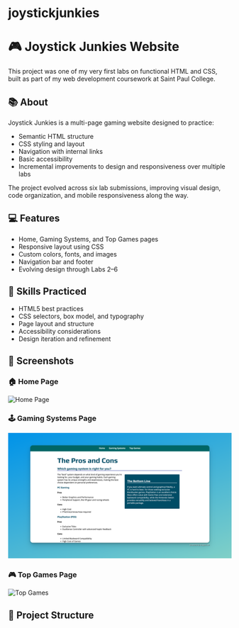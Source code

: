 # joystickjunkies
# 🎮 Joystick Junkies Website

This project was one of my very first labs on functional HTML and CSS, built as part of my web development coursework at Saint Paul College.

## 📚 About

Joystick Junkies is a multi-page gaming website designed to practice:

- Semantic HTML structure
- CSS styling and layout
- Navigation with internal links
- Basic accessibility
- Incremental improvements to design and responsiveness over multiple labs

The project evolved across six lab submissions, improving visual design, code organization, and mobile responsiveness along the way.

## 💻 Features

- Home, Gaming Systems, and Top Games pages
- Responsive layout using CSS
- Custom colors, fonts, and images
- Navigation bar and footer
- Evolving design through Labs 2–6

## 🚀 Skills Practiced

- HTML5 best practices
- CSS selectors, box model, and typography
- Page layout and structure
- Accessibility considerations
- Design iteration and refinement

## 📸 Screenshots

### 🏠 Home Page
![Home Page](./images/joystick-junkies-home-page.png)

### 🕹 Gaming Systems Page
![Gaming Systems](./images/joystick-junkies-gaming-systems.png)

### 🎮 Top Games Page
![Top Games](./images/joystick-junkies-top-games.png)

## 📂 Project Structure
